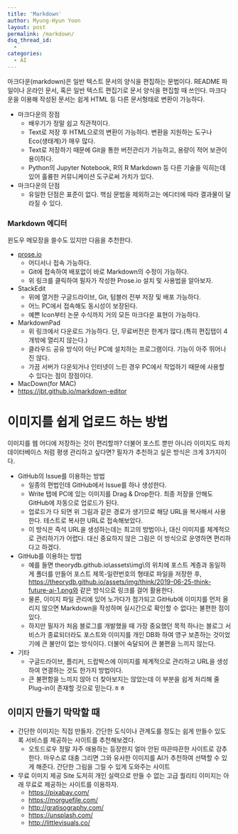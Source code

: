 ```yaml
---
title: 'Markdown'
author: Myung-Hyun Yoon
layout: post
permalink: /markdown/
dsq_thread_id:
  - 
categories:
  - AI
---
```


마크다운(markdown)은 일반 텍스트 문서의 양식을 편집하는 문법이다. 
README 파일이나 온라인 문서, 혹은 일반 텍스트 편집기로 문서 양식을 편집할 때 쓰인다. 
마크다운을 이용해 작성된 문서는 쉽게 HTML 등 다른 문서형태로 변환이 가능하다. <!--more-->

* 마크다운의 장점
  + 배우기가 정말 쉽고 직관적이다.
  + Text로 저장 후 HTML으로의 변환이 가능하다. 변환을 지원하는 도구나 Eco(생태계)가 매우 많다.
  + Text로 저장하기 때문에 Git을 통한 버전관리가 가능하고, 용량이 적어 보관이 용이하다.
  + Python의 Jupyter Notebook, R의 R Markdown 등 다른 기술을 익히는데 있어 훌륭한 커뮤니케이션 도구로써 가치가 있다.
* 마크다운의 단점
  + 유일한 단점은 표준이 없다. 핵심 문법을 제외하고는 에디터에 따라 결과물이 달라질 수 있다.

### Markdown 에디터
윈도우 메모장을 쓸수도 있지만 다음을 추천한다.

* [prose.io][1]
  + 어디서나 접속 가능하다.
  + Git에 접속하여 배포없이 바로 Markdown의 수정이 가능하다.
  + 위 링크를 클릭하여 필자가 작성한 Prose.io 설치 및 사용법을 알아보자.
* StackEdit
  + 위에 열거한 구글드라이브, Git, 텀블러 전부 저장 및 배포 가능하다.
  + 어느 PC에서 접속해도 동시성이 보장된다.
  + 예쁜 Icon부터 논문 수식까지 거의 모든 마크다운 표현이 가능하다.
* MarkdownPad
  + 위 링크에서 다운로드 가능하다. 단, 무료버전은 한계가 많다.(특히 편집탭이 4개밖에 열리지 않는다.)
  + 클라우드 공유 방식이 아닌 PC에 설치하는 프로그램이다. 기능이 아주 뛰어나진 않다.
  + 가끔 서버가 다운되거나 인터넷이 느린 경우 PC에서 작업하기 때문에 사용할 수 있다는 점이 장점이다.
* MacDown(for MAC)
* https://jbt.github.io/markdown-editor

# 이미지를 쉽게 업로드 하는 방법
이미지를 웹 어디에 저장하는 것이 편리할까? 더불어 포스트 뿐만 아니라 이미지도 마치 데이터베이스 처럼 평생 관리하고 싶다면? 필자가 추천하고 싶은 방식은 크게 3가지이다.

* GitHub의 Issue를 이용하는 방법
  + 일종의 편법인데 GitHub에서 Issue를 하나 생성한다.
  + Write 탭에 PC에 있는 이미지를 Drag & Drop한다. 최종 저장을 안해도 GitHub에 자동으로 업로드가 된다.
  + 업로드가 다 되면 위 그림과 같은 경로가 생기므로 해당 URL을 복사해서 사용한다. 테스트로 복사한 URL로 접속해보았다.
  + 이 방식은 즉석 URL을 생성하는데는 최고의 방법이나, 대신 이미지를 체계적으로 관리하기가 어렵다. 대신 중요하지 않은 그림은 이 방식으로 운영하면 편리하다고 하겠다.
* GitHub를 이용하는 방법
  + 예를 들면 theorydb.github.io\assets\img\의 위치에 포스트 계층과 동일하게 폴더를 만들어 포스트 제목-일련번호의 형태로 파일을 저장한 후, https://theorydb.github.io/assets/img/think/2019-06-25-think-future-ai-1.png와 같은 방식으로 링크를 걸어 활용한다.
  + 물론, 이미지 파일 관리에 있어 노가다가 첨가되고 GitHub에 이미지를 먼저 올리지 않으면 Markdown을 작성하며 실시간으로 확인할 수 없다는 불편한 점이 있다.
  + 하지만 필자가 처음 블로그를 개발했을 때 가장 중요했던 목적 하나는 블로그 서비스가 종료되더라도 포스트와 이미지를 개인 DB화 하여 영구 보존하는 것이었기에 큰 불만이 없는 방식이다. 더불어 숙달되어 큰 불편을 느끼지 않는다.
* 기타
  + 구글드라이브, 플리커, 드랍박스에 이미지를 체계적으로 관리하고 URL을 생성하여 연결하는 것도 한가지 방법이다.
  + 큰 불편함을 느끼지 않아 더 찾아보지는 않았는데 이 부분을 쉽게 처리해 줄 Plug-in이 존재할 것으로 믿는다.ㅎㅎ

## 이미지 만들기 막막할 때
* 간단한 이미지는 직접 만들자.
간단한 도식이나 관계도를 정도는 쉽게 만들수 있도록 서비스를 제공하는 사이트를 추천해보겠다.
  + 오토드로우
정말 자주 애용하는 등장한지 얼마 안된 따끈따끈한 사이트로 강추한다. 마우스로 대충 그리면 그와 유사한 이미지를 AI가 추천하여 선택할 수 있게 해준다.
간단한 그림을 그릴 수 있게 도와주는 사이트
* 무료 이미지 제공 Site
도저히 개인 실력으로 만들 수 없는 고급 퀄리티 이미지는 아래 무료로 제공하는 사이트를 이용하자.
  + https://pixabay.com/
  + https://morguefile.com/
  + http://gratisography.com/
  + https://unsplash.com/
  + http://littlevisuals.co/

[1]: http://prose.io

